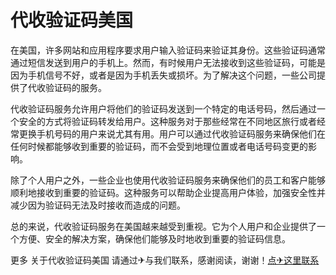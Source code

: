 # 代收验证码美国

在美国，许多网站和应用程序要求用户输入验证码来验证其身份。这些验证码通常通过短信发送到用户的手机上。然而，有时候用户无法接收到这些验证码，可能是因为手机信号不好，或者是因为手机丢失或损坏。为了解决这个问题，一些公司提供了代收验证码的服务。

代收验证码服务允许用户将他们的验证码发送到一个特定的电话号码，然后通过一个安全的方式将验证码转发给用户。这种服务对于那些经常在不同地区旅行或者经常更换手机号码的用户来说尤其有用。用户可以通过代收验证码服务来确保他们在任何时候都能够收到重要的验证码，而不会受到地理位置或者电话号码变更的影响。

除了个人用户之外，一些企业也使用代收验证码服务来确保他们的员工和客户能够顺利地接收到重要的验证码。这种服务可以帮助企业提高用户体验，加强安全性并减少因为验证码无法及时接收而造成的问题。

总的来说，代收验证码服务在美国越来越受到重视。它为个人用户和企业提供了一个方便、安全的解决方案，确保他们能够及时地收到重要的验证码信息。

更多 关于代收验证码美国 请通过✈与我们联系，感谢阅读，谢谢！[点✈这里联系](https://t.me/pt99bot)